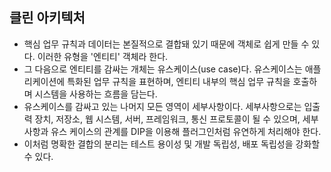 ## 클린 아키텍처

- 핵심 업무 규칙과 데이터는 본질적으로 결합돼 있기 때문에 객체로 쉽게 만들 수 있다. 이러한 유형을 '엔티티' 객체라 한다.
- 그 다음으로 엔티티를 감싸는 개체는 유스케이스(use case)다. 유스케이스는 애플리케이션에 특화된 업무 규칙을 표현하며, 엔티티 내부의 핵심 업무 규칙을 호출하며 시스템을 사용하는 흐름을 담는다.
- 유스케이스를 감싸고 있는 나머지 모든 영역이 세부사항이다. 세부사항으로는 입출력 장치, 저장소, 웹 시스템, 서버, 프레임워크, 통신 프로토콜이 될 수 있으며, 세부사항과 유스 케이스의 관계를 DIP을 이용해 플러그인처럼 유연하게 처리해야 한다.
- 이처럼 명확한 결합의 분리는 테스트 용이성 및 개발 독립성, 배포 독립성을 강화할 수 있다.